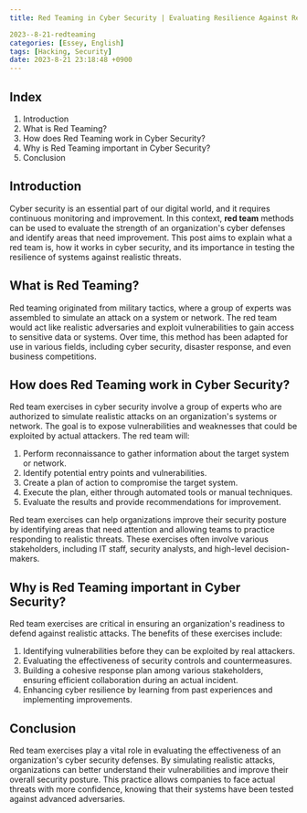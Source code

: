 ```yaml
---
title: Red Teaming in Cyber Security | Evaluating Resilience Against Realistic Threats

2023--8-21-redteaming
categories: [Essey, English]
tags: [Hacking, Security]
date: 2023-8-21 23:18:48 +0900
---
```



Index
------
1. Introduction
2. What is Red Teaming?
3. How does Red Teaming work in Cyber Security?
4. Why is Red Teaming important in Cyber Security?
5. Conclusion

Introduction
------------

Cyber security is an essential part of our digital world, and it requires continuous monitoring and improvement. In this context, **red team** methods can be used to evaluate the strength of an organization's cyber defenses and identify areas that need improvement. This post aims to explain what a red team is, how it works in cyber security, and its importance in testing the resilience of systems against realistic threats.

What is Red Teaming?
-------------------

Red teaming originated from military tactics, where a group of experts was assembled to simulate an attack on a system or network. The red team would act like realistic adversaries and exploit vulnerabilities to gain access to sensitive data or systems. Over time, this method has been adapted for use in various fields, including cyber security, disaster response, and even business competitions.

How does Red Teaming work in Cyber Security?
-----------------------------------------

Red team exercises in cyber security involve a group of experts who are authorized to simulate realistic attacks on an organization's systems or network. The goal is to expose vulnerabilities and weaknesses that could be exploited by actual attackers. The red team will:

1. Perform reconnaissance to gather information about the target system or network.
2. Identify potential entry points and vulnerabilities.
3. Create a plan of action to compromise the target system.
4. Execute the plan, either through automated tools or manual techniques.
5. Evaluate the results and provide recommendations for improvement.

Red team exercises can help organizations improve their security posture by identifying areas that need attention and allowing teams to practice responding to realistic threats. These exercises often involve various stakeholders, including IT staff, security analysts, and high-level decision-makers.

Why is Red Teaming important in Cyber Security?
-----------------------------------------

Red team exercises are critical in ensuring an organization's readiness to defend against realistic attacks. The benefits of these exercises include:

1. Identifying vulnerabilities before they can be exploited by real attackers.
2. Evaluating the effectiveness of security controls and countermeasures.
3. Building a cohesive response plan among various stakeholders, ensuring efficient collaboration during an actual incident.
4. Enhancing cyber resilience by learning from past experiences and implementing improvements.

Conclusion
----------

Red team exercises play a vital role in evaluating the effectiveness of an organization's cyber security defenses. By simulating realistic attacks, organizations can better understand their vulnerabilities and improve their overall security posture. This practice allows companies to face actual threats with more confidence, knowing that their systems have been tested against advanced adversaries.
